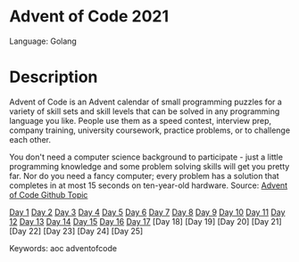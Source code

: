 # Advent of Code 2021
Language: Golang

# Description
Advent of Code is an Advent calendar of small programming puzzles for a variety of skill sets and skill levels that can be solved in any programming language you like. People use them as a speed contest, interview prep, company training, university coursework, practice problems, or to challenge each other.

You don't need a computer science background to participate - just a little programming knowledge and some problem solving skills will get you pretty far. Nor do you need a fancy computer; every problem has a solution that completes in at most 15 seconds on ten-year-old hardware.
Source: [Advent of Code Github Topic](https://github.com/topics/advent-of-code)

[Day 1](https://github.com/janusqa/advent-of-code-2021/tree/main/day1)
[Day 2](https://github.com/janusqa/advent-of-code-2021/tree/main/day2)
[Day 3](https://github.com/janusqa/advent-of-code-2021/tree/main/day3)
[Day 4](https://github.com/janusqa/advent-of-code-2021/tree/main/day4)
[Day 5](https://github.com/janusqa/advent-of-code-2021/tree/main/day5)
[Day 6](https://github.com/janusqa/advent-of-code-2021/tree/main/day6)
[Day 7](https://github.com/janusqa/advent-of-code-2021/tree/main/day7)
[Day 8](https://github.com/janusqa/advent-of-code-2021/tree/main/day8)
[Day 9](https://github.com/janusqa/advent-of-code-2021/tree/main/day9)
[Day 10](https://github.com/janusqa/advent-of-code-2021/tree/main/day10)
[Day 11](https://github.com/janusqa/advent-of-code-2021/tree/main/day11)
[Day 12](https://github.com/janusqa/advent-of-code-2021/tree/main/day12)
[Day 13](https://github.com/janusqa/advent-of-code-2021/tree/main/day13)
[Day 14](https://github.com/janusqa/advent-of-code-2021/tree/main/day14)
[Day 15](https://github.com/janusqa/advent-of-code-2021/tree/main/day15)
[Day 16](https://github.com/janusqa/advent-of-code-2021/tree/main/day16)
[Day 17](https://github.com/janusqa/advent-of-code-2021/tree/main/day17)
[Day 18]
[Day 19]
[Day 20]
[Day 21]
[Day 22]
[Day 23]
[Day 24]
[Day 25]

Keywords: aoc adventofcode

